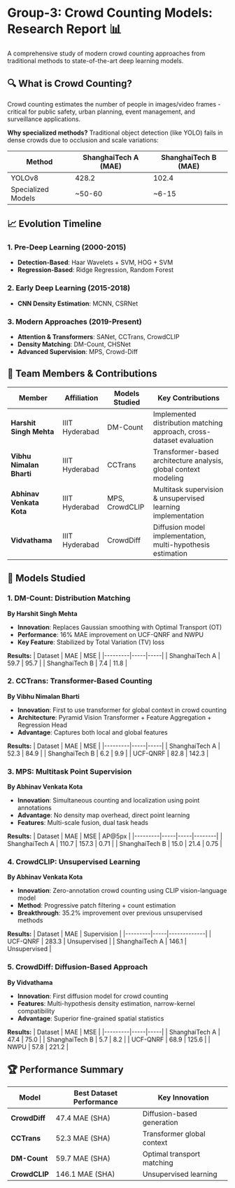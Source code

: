 # Group-3: Crowd Counting Models: Research Report 📊

A comprehensive study of modern crowd counting approaches from traditional methods to state-of-the-art deep learning models.

## 🔍 What is Crowd Counting?

Crowd counting estimates the number of people in images/video frames - critical for public safety, urban planning, event management, and surveillance applications.

**Why specialized methods?** Traditional object detection (like YOLO) fails in dense crowds due to occlusion and scale variations:

| Method | ShanghaiTech A (MAE) | ShanghaiTech B (MAE) |
|--------|---------------------|---------------------|
| YOLOv8 | 428.2 | 102.4 |
| Specialized Models | ~50-60 | ~6-15 |

## 📈 Evolution Timeline

### 1. Pre-Deep Learning (2000-2015)
- **Detection-Based**: Haar Wavelets + SVM, HOG + SVM
- **Regression-Based**: Ridge Regression, Random Forest

### 2. Early Deep Learning (2015-2018)
- **CNN Density Estimation**: MCNN, CSRNet

### 3. Modern Approaches (2019-Present)
- **Attention & Transformers**: SANet, CCTrans, CrowdCLIP
- **Density Matching**: DM-Count, CHSNet
- **Advanced Supervision**: MPS, Crowd-Diff

## 👥 Team Members & Contributions

| Member | Affiliation | Models Studied | Key Contributions |
|--------|-------------|----------------|-------------------|
| **Harshit Singh Mehta** | IIIT Hyderabad | DM-Count | Implemented distribution matching approach, cross-dataset evaluation |
| **Vibhu Nimalan Bharti** | IIIT Hyderabad | CCTrans | Transformer-based architecture analysis, global context modeling |
| **Abhinav Venkata Kota** | IIIT Hyderabad | MPS, CrowdCLIP | Multitask supervision & unsupervised learning implementation |
| **Vidvathama** | IIIT Hyderabad | CrowdDiff | Diffusion model implementation, multi-hypothesis estimation |

## 🎯 Models Studied

### 1. DM-Count: Distribution Matching
**By Harshit Singh Mehta**

- **Innovation**: Replaces Gaussian smoothing with Optimal Transport (OT)
- **Performance**: 16% MAE improvement on UCF-QNRF and NWPU
- **Key Feature**: Stabilized by Total Variation (TV) loss

**Results:**
| Dataset | MAE | MSE |
|---------|-----|-----|
| ShanghaiTech A | 59.7 | 95.7 |
| ShanghaiTech B | 7.4 | 11.8 |

### 2. CCTrans: Transformer-Based Counting  
**By Vibhu Nimalan Bharti**

- **Innovation**: First to use transformer for global context in crowd counting
- **Architecture**: Pyramid Vision Transformer + Feature Aggregation + Regression Head
- **Advantage**: Captures both local and global features

**Results:**
| Dataset | MAE | MSE |
|---------|-----|-----|
| ShanghaiTech A | 52.3 | 84.9 |
| ShanghaiTech B | 6.2 | 9.9 |
| UCF-QNRF | 82.8 | 142.3 |

### 3. MPS: Multitask Point Supervision
**By Abhinav Venkata Kota**

- **Innovation**: Simultaneous counting and localization using point annotations
- **Advantage**: No density map overhead, direct point learning
- **Features**: Multi-scale fusion, dual task heads

**Results:**
| Dataset | MAE | MSE | AP@5px |
|---------|-----|-----|--------|
| ShanghaiTech A | 110.7 | 157.3 | 0.71 |
| ShanghaiTech B | 15.0 | 21.4 | 0.75 |

### 4. CrowdCLIP: Unsupervised Learning
**By Abhinav Venkata Kota**

- **Innovation**: Zero-annotation crowd counting using CLIP vision-language model
- **Method**: Progressive patch filtering + count estimation
- **Breakthrough**: 35.2% improvement over previous unsupervised methods

**Results:**
| Dataset | MAE | Supervision |
|---------|-----|-------------|
| UCF-QNRF | 283.3 | Unsupervised |
| ShanghaiTech A | 146.1 | Unsupervised |

### 5. CrowdDiff: Diffusion-Based Approach
**By Vidvathama**

- **Innovation**: First diffusion model for crowd counting
- **Features**: Multi-hypothesis density estimation, narrow-kernel compatibility
- **Advantage**: Superior fine-grained spatial statistics

**Results:**
| Dataset | MAE | MSE |
|---------|-----|-----|
| ShanghaiTech A | 47.4 | 75.0 |
| ShanghaiTech B | 5.7 | 8.2 |
| UCF-QNRF | 68.9 | 125.6 |
| NWPU | 57.8 | 221.2 |

## 🏆 Performance Summary

| Model | Best Dataset Performance | Key Innovation |
|-------|-------------------------|----------------|
| **CrowdDiff** | 47.4 MAE (SHA) | Diffusion-based generation |
| **CCTrans** | 52.3 MAE (SHA) | Transformer global context |
| **DM-Count** | 59.7 MAE (SHA) | Optimal transport matching |
| **CrowdCLIP** | 146.1 MAE (SHA) | Unsupervised learning |
